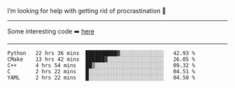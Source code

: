 I’m looking for help with getting rid of procrastination 🤔

-----

Some interesting code :arrow_right: [here](https://github.com/zhen8838/playground)

-----

<!--START_SECTION:waka-->
```text
Python   22 hrs 36 mins  ██████████▓░░░░░░░░░░░░░░   42.93 % 
CMake    13 hrs 42 mins  ██████▓░░░░░░░░░░░░░░░░░░   26.05 % 
C++      4 hrs 54 mins   ██▒░░░░░░░░░░░░░░░░░░░░░░   09.32 % 
C        2 hrs 22 mins   █░░░░░░░░░░░░░░░░░░░░░░░░   04.51 % 
YAML     2 hrs 22 mins   █░░░░░░░░░░░░░░░░░░░░░░░░   04.50 % 
```
<!--END_SECTION:waka-->

<!--
**zhen8838/zhen8838** is a ✨ _special_ ✨ repository because its `README.md` (this file) appears on your GitHub profile.

Here are some ideas to get you started:

- 🔭 I’m currently working on ...
- 🌱 I’m currently learning ...
- 👯 I’m looking to collaborate on ...
 ...
- 💬 Ask me about ...
- 📫 How to reach me: ...
- 😄 Pronouns: ...
- ⚡ Fun fact: ...
-->
